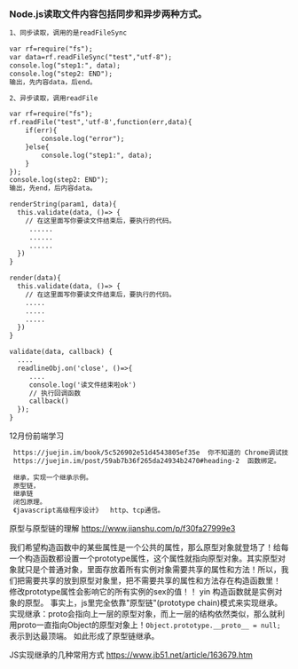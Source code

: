 ### Node.js读取文件内容包括同步和异步两种方式。
```markdown
1、同步读取，调用的是readFileSync

var rf=require("fs");
var data=rf.readFileSync("test","utf-8");
console.log("step1:", data);
console.log("step2: END");
输出，先内容data，后end。

2、异步读取，调用readFile

var rf=require("fs");
rf.readFile("test",'utf-8',function(err,data){
    if(err){
        console.log("error");
    }else{
        console.log("step1:", data);
    }
});
console.log(step2: END");
输出，先end，后内容data。
```

```markdown
renderString(param1, data){
  this.validate(data, ()=> {
    // 在这里面写你要读文件结束后，要执行的代码。
     ......
     ......
     ......
  })
}

render(data){
  this.validate(data, ()=> {
    // 在这里面写你要读文件结束后，要执行的代码。
    .....
    .....
    .....
  })
}

validate(data, callback) {
  ....
  readlineObj.on('close', ()=>{
     ....
     console.log('读文件结束啦ok')
     // 执行回调函数
     callback()
  });
}
```
12月份前端学习
```markdown
 https://juejin.im/book/5c526902e51d4543805ef35e  你不知道的 Chrome调试技巧。
 https://juejin.im/post/59ab7b36f265da24934b2470#heading-2  函数绑定。
 
 继承，实现一个继承示例。
 原型链，
 继承链
 闭包原理。
 《javascript高级程序设计》  http、tcp通信。
```

原型与原型链的理解
https://www.jianshu.com/p/f30fa27999e3

我们希望构造函数中的某些属性是一个公共的属性，那么原型对象就登场了！给每一个构造函数都设置一个prototype属性，这个属性就指向原型对象。其实原型对象就只是个普通对象，里面存放着所有实例对象需要共享的属性和方法！所以，我们把需要共享的放到原型对象里，把不需要共享的属性和方法存在构造函数里！
修改prototype属性会影响它的所有实例的sex的值！！
yin
构造函数就是实例对象的原型。
事实上，js里完全依靠"原型链"(prototype chain)模式来实现继承。
实现继承：proto会指向上一层的原型对象，而上一层的结构依然类似，那么就利用proto一直指向Object的原型对象上！`Object.prototype.__proto__ = null;` 表示到达最顶端。 如此形成了原型链继承。

JS实现继承的几种常用方式
https://www.jb51.net/article/163679.htm
